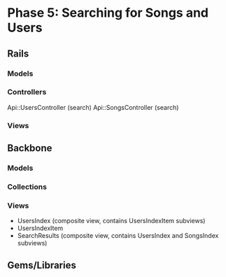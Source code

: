 # Phase 5: Searching for Songs and Users

## Rails
### Models

### Controllers
Api::UsersController (search)
Api::SongsController (search)

### Views

## Backbone
### Models

### Collections

### Views
* UsersIndex (composite view, contains UsersIndexItem subviews)
* UsersIndexItem
* SearchResults (composite view, contains UsersIndex and SongsIndex subviews)

## Gems/Libraries
